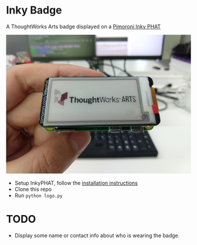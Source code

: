 # Inky Badge

A ThoughtWorks Arts badge displayed on a [Pimoroni Inky PHAT](https://shop.pimoroni.com/products/inky-phat)

![A hand holding an Inky PHAT with the ThoughtWorks Arts logo being displayed](resources/inky-badge.jpg)

+ Setup InkyPHAT, follow the [installation instructions](https://learn.pimoroni.com/tutorial/sandyj/getting-started-with-inky-phat)
+ Clone this repo
+ Run `python logo.py`

# TODO
+ Display some name or contact info about who is wearing the badge.
